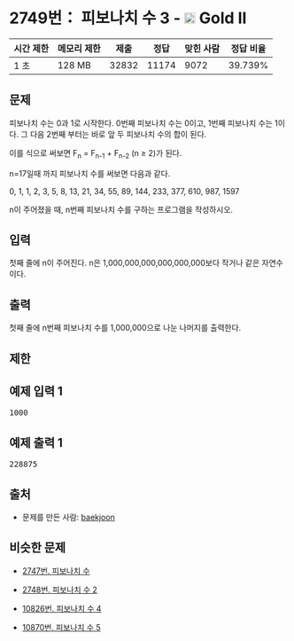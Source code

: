 # 2749번： 피보나치 수 3 - <img src="https://static.solved.ac/tier_small/14.svg" style="height:20px" /> Gold II



| 시간 제한 | 메모리 제한 | 제출 | 정답 | 맞힌 사람 | 정답 비율 |
| --- | --- | --- | --- | --- | --- |
| 1 초 | 128 MB | 32832 | 11174 | 9072 | 39.739% |
## 문제

피보나치 수는 0과 1로 시작한다. 0번째 피보나치 수는 0이고, 1번째 피보나치 수는 1이다. 그 다음 2번째 부터는 바로 앞 두 피보나치 수의 합이 된다.

이를 식으로 써보면 F<sub>n</sub> = F<sub>n-1</sub> + F<sub>n-2</sub> (n ≥ 2)가 된다.

n=17일때 까지 피보나치 수를 써보면 다음과 같다.

0, 1, 1, 2, 3, 5, 8, 13, 21, 34, 55, 89, 144, 233, 377, 610, 987, 1597

n이 주어졌을 때, n번째 피보나치 수를 구하는 프로그램을 작성하시오.

## 입력

첫째 줄에 n이 주어진다. n은 1,000,000,000,000,000,000보다 작거나 같은 자연수이다.

## 출력

첫째 줄에 n번째 피보나치 수를 1,000,000으로 나눈 나머지를 출력한다.

## 제한

## 예제 입력 1

<pre>1000
</pre>
## 예제 출력 1

<pre>228875
</pre>
## 출처

- 문제를 만든 사람: [baekjoon](/user/baekjoon)

## 비슷한 문제

- [2747번. 피보나치 수](/problem/2747)

- [2748번. 피보나치 수 2](/problem/2748)

- [10826번. 피보나치 수 4](/problem/10826)

- [10870번. 피보나치 수 5](/problem/10870)